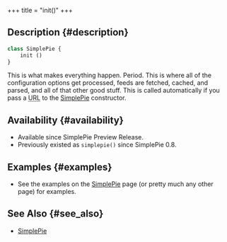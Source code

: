+++
title = "init()"
+++

## Description {#description}

```php
class SimplePie {
    init ()
}
```

This is what makes everything happen. Period. This is where all of the configuration options get processed, feeds are fetched, cached, and parsed, and all of that other good stuff. This is called automatically if you pass a <abbr title="Uniform Resource Locator">URL</abbr> to the [SimplePie](@/wiki/reference/simplepie/_index.md) constructor.

## Availability {#availability}

- Available since SimplePie Preview Release.
- Previously existed as `simplepie()` since SimplePie 0.8.

## Examples {#examples}

- See the examples on the [SimplePie](@/wiki/reference/simplepie/_index.md) page (or pretty much any other page) for examples.

## See Also {#see_also}

- [SimplePie](@/wiki/reference/simplepie/_index.md)

